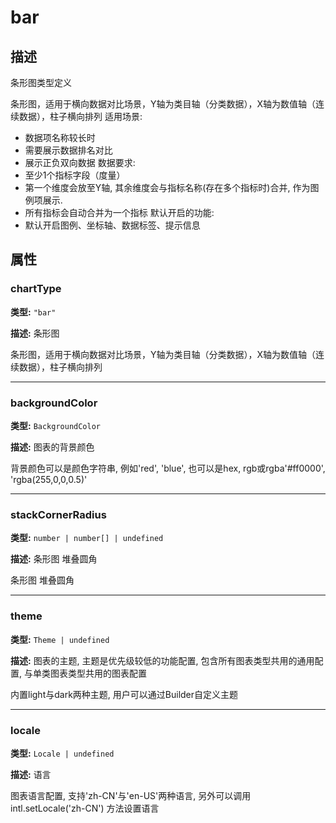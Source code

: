 # bar
## 描述
条形图类型定义

条形图，适用于横向数据对比场景，Y轴为类目轴（分类数据），X轴为数值轴（连续数据），柱子横向排列
适用场景:
- 数据项名称较长时
- 需要展示数据排名对比
- 展示正负双向数据
数据要求:
- 至少1个指标字段（度量）
- 第一个维度会放至Y轴, 其余维度会与指标名称(存在多个指标时)合并, 作为图例项展示.
- 所有指标会自动合并为一个指标
默认开启的功能:
- 默认开启图例、坐标轴、数据标签、提示信息


## 属性

### chartType

**类型:** `"bar"`

**描述:**
条形图

条形图，适用于横向数据对比场景，Y轴为类目轴（分类数据），X轴为数值轴（连续数据），柱子横向排列

---

### backgroundColor

**类型:** `BackgroundColor`

**描述:**
图表的背景颜色

背景颜色可以是颜色字符串, 例如'red', 'blue', 也可以是hex, rgb或rgba'#ff0000', 'rgba(255,0,0,0.5)'

---

### stackCornerRadius

**类型:** `number | number[] | undefined`

**描述:**
条形图 堆叠圆角

条形图 堆叠圆角

---

### theme

**类型:** `Theme | undefined`

**描述:**
图表的主题, 主题是优先级较低的功能配置, 包含所有图表类型共用的通用配置, 与单类图表类型共用的图表配置

内置light与dark两种主题, 用户可以通过Builder自定义主题

---

### locale

**类型:** `Locale | undefined`

**描述:**
语言

图表语言配置, 支持'zh-CN'与'en-US'两种语言, 另外可以调用 intl.setLocale('zh-CN') 方法设置语言